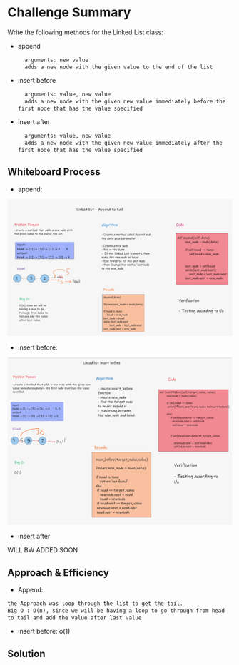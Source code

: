 # Challenge Summary

Write the following methods for the Linked List class:

- append

        arguments: new value
        adds a new node with the given value to the end of the list  
- insert before

        arguments: value, new value
        adds a new node with the given new value immediately before the first node that has the value specified
- insert after

        arguments: value, new value
        adds a new node with the given new value immediately after the first node that has the value specified

## Whiteboard Process

- append:

![append](code401/Singly-Linked-Lists/append.png)

- insert before:

![insert before](code401/Singly-Linked-Lists/insert_before.png)

- insert after

 WILL BW ADDED SOON

## Approach & Efficiency

- Append:

```
the Approach was loop through the list to get the tail.
Big O : O(n), since we will be having a loop to go through from head to tail and add the value after last value
```

- insert before:
o(1)


## Solution
<!-- Show how to run your code, and examples of it in action -->
